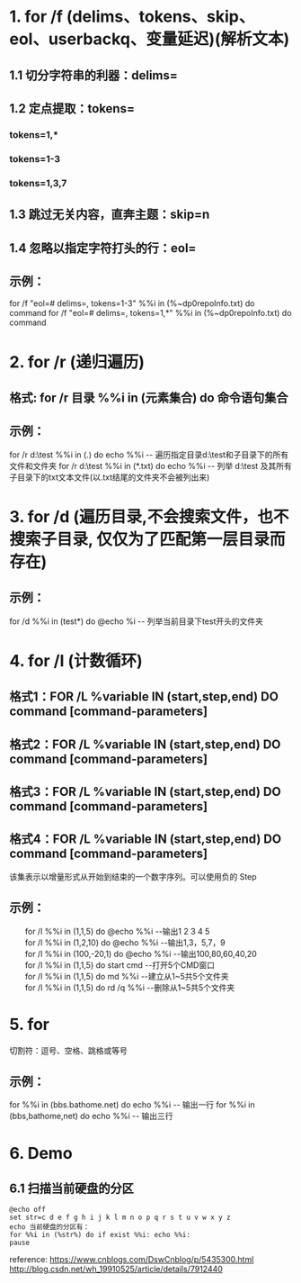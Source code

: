 # 1. for /f (delims、tokens、skip、eol、userbackq、变量延迟)(解析文本)
## 1.1 切分字符串的利器：delims=
## 1.2 定点提取：tokens=
### tokens=1,*
### tokens=1-3
### tokens=1,3,7
## 1.3 跳过无关内容，直奔主题：skip=n
## 1.4 忽略以指定字符打头的行：eol=
## 示例：
for /f "eol=# delims=, tokens=1-3" %%i in (%~dp0repoInfo.txt) do command
for /f "eol=# delims=, tokens=1,*" %%i in (%~dp0repoInfo.txt) do command

# 2. for /r (递归遍历)
## 格式: for /r 目录 %%i in (元素集合) do 命令语句集合
## 示例： 
for /r d:\test %%i in (.) do echo %%i -- 遍历指定目录d:\test和子目录下的所有文件和文件夹
for /r d:\test %%i in (*.txt) do echo %%i -- 列举 d:\test 及其所有子目录下的txt文本文件(以.txt结尾的文件夹不会被列出来)

# 3. for /d (遍历目录,不会搜索文件，也不搜索子目录, 仅仅为了匹配第一层目录而存在)
## 示例：
for /d %%i in (test*) do @echo %i -- 列举当前目录下test开头的文件夹

# 4. for /l (计数循环)
## 格式1：FOR /L %variable IN (start,step,end) DO command [command-parameters]   
## 格式2：FOR /L %variable IN (start,step,end) DO command [command-parameters]    
## 格式3：FOR /L %variable IN (start,step,end) DO command [command-parameters]    
## 格式4：FOR /L %variable IN (start,step,end) DO command [command-parameters]    
该集表示以增量形式从开始到结束的一个数字序列。可以使用负的 Step 
## 示例： 
　　for /l %%i in (1,1,5) do @echo %%i --输出1 2 3 4 5    
　　for /l %%i in (1,2,10) do @echo %%i --输出1,3，5,7，9    
　　for /l %%i in (100,-20,1) do @echo %%i --输出100,80,60,40,20    
　　for /l %%i in (1,1,5) do start cmd --打开5个CMD窗口    
　　for /l %%i in (1,1,5) do md %%i --建立从1~5共5个文件夹    
　　for /l %%i in (1,1,5) do rd /q %%i --删除从1~5共5个文件夹   
  
# 5. for
切割符：逗号、空格、跳格或等号
## 示例：
for %%i in (bbs.bathome.net) do echo %%i -- 输出一行
for %%i in (bbs,bathome,net) do echo %%i -- 输出三行


# 6. Demo
## 6.1 扫描当前硬盘的分区
	@echo off
	set str=c d e f g h i j k l m n o p q r s t u v w x y z
	echo 当前硬盘的分区有：
	for %%i in (%str%) do if exist %%i: echo %%i:
	pause


reference:
https://www.cnblogs.com/DswCnblog/p/5435300.html 
http://blog.csdn.net/wh_19910525/article/details/7912440
